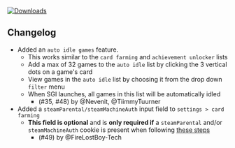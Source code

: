 [![Downloads](https://img.shields.io/github/downloads/probablyraging/steam-game-idler/1.5.28/total?style=for-the-badge&logo=github&color=137eb5)](https://github.com/probablyraging/steam-game-idler/releases/download/1.5.28/Steam.Game.Idler_1.5.28_x64_en-US.msi)

## Changelog
- Added an `auto idle games` feature.
  - This works similar to the `card farming` and `achievement unlocker` lists
  - Add a max of 32 games to the `auto idle` list by clicking the 3 vertical dots on a game's card
  - View games in the `auto idle` list by choosing it from the drop down `filter` menu
  - When SGI launches, all games in this list will be automatically idled
    - (#35, #48) by @Nevenit, @TiimmyTuurner
- Added a `steamParental/steamMachineAuth` input field to `settings > card farming`
  - **This field is optional** and is **only required if** a `steamParental` and/or `steamMachineAuth` cookie is present when following [these steps](https://github.com/probablyraging/steam-game-idler/wiki/Settings#steam-credentials)
    - (#49) by @FireLostBoy-Tech